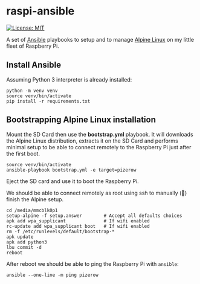 # raspi-ansible

[![License: MIT](https://img.shields.io/badge/License-MIT-blue.svg)](https://opensource.org/licenses/MIT)

A set of [Ansible](https://www.ansible.com/) playbooks to setup and to manage [Alpine Linux](https://alpinelinux.org/) on my little fleet of Raspberry Pi.

## Install Ansible

Assuming Python 3 interpreter is already installed:

```shell
python -m venv venv
source venv/bin/activate
pip install -r requirements.txt  
```

## Bootstrapping Alpine Linux installation

Mount the SD Card then use the **bootstrap.yml** playbook. It will downloads the Alpine Linux distribution, extracts it on the SD Card and performs minimal setup to be able to connect remotely to the Raspberry Pi just after the first boot.

```shell
source venv/bin/activate
ansible-playbook bootstrap.yml -e target=pizerow
```

Eject the SD card and use it to boot the Raspberry Pi.

We should be able to connect remotely as root using ssh to manually (:bow:) finish the Alpine setup.

```shell
cd /media/mmcblk0p1
setup-alpine -f setup.answer        # Accept all defaults choices
apk add wpa_supplicant              # If wifi enabled
rc-update add wpa_supplicant boot   # If wifi enabled
rm -f /etc/runlevels/default/bootstrap-*
apk update
apk add python3
lbu commit -d
reboot
```

After reboot we should be able to ping the Raspberry Pi with ```ansible```:

```shell
ansible --one-line -m ping pizerow
```

